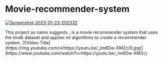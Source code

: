 # Movie-recommender-system
<a href="https://ibb.co/7KS1fj1"><img src="https://i.ibb.co/FzhDrmD/Screenshot-2023-01-23-202332.png" alt="Screenshot-2023-01-23-202332" border="0"></a>
<p>This project as name suggests , is a movie recommender system that uses the tmdb dataset and applies ml algorithms to create a recommender system.
[![Video Title](https://img.youtube.com/vi/https://youtu.be/_Im6Dw-XM2c/0.jpg)](https://www.youtube.com/watch?v=https://youtu.be/_Im6Dw-XM2c)
</p>
